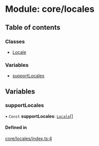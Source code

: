 # Module: core/locales

## Table of contents

### Classes

- [Locale](../classes/core_locales.Locale.md)

### Variables

- [supportLocales](core_locales.md#supportlocales)

## Variables

### <a id="supportlocales" name="supportlocales"></a> supportLocales

• `Const` **supportLocales**: [`Locale`](../classes/core_locales.Locale.md)[]

#### Defined in

[core/locales/index.ts:4](https://github.com/brickdoc/brickdoc/blob/5e2ec65d/apps/server-api/src/core/locales/index.ts#L4)
